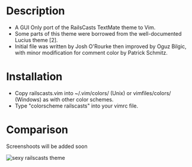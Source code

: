 # Description

- A GUI Only port of the RailsCasts TextMate theme to Vim.
- Some parts of this theme were borrowed from the well-documented Lucius theme [2].
- Initial file was written by Josh O'Rourke then improved by Oguz Bilgic, with minor modification for comment color by Patrick Schmitz.

# Installation

- Copy railscasts.vim into ~/.vim/colors/ (Unix) or vimfiles/colors/ (Windows) as with 
  other color schemes.
- Type "colorscheme railscasts" into your vimrc file.

# Comparison

Screenshoots will be added soon

![sexy railscasts theme](https://github.com/oguzbilgic/sexy-railscasts-theme/raw/master/sexy-vs-original.png)
